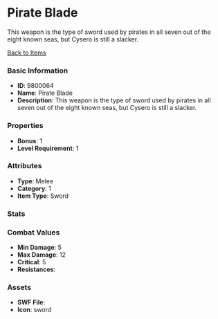 # Pirate Blade

This weapon is the type of sword used by pirates in all seven out of the eight known seas, but Cysero is still a slacker.

[Back to Items](../items.md)

### Basic Information

- **ID**: 9800064
- **Name**: Pirate Blade
- **Description**: This weapon is the type of sword used by pirates in all seven out of the eight known seas, but Cysero is still a slacker.

### Properties

- **Bonus**: 1
- **Level Requirement**: 1

### Attributes

- **Type**: Melee     
- **Category**: 1
- **Item Type**: Sword

### Stats


### Combat Values

- **Min Damage**: 5
- **Max Damage**: 12
- **Critical**: 5
- **Resistances**: 

### Assets

- **SWF File**: 
- **Icon**: sword

